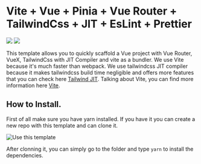 <p align="center">
  <h1>Vite + Vue + Pinia + Vue Router + TailwindCss + JIT + EsLint + Prettier</h1>
</p>

<p>
<img src="https://img.shields.io/github/stars/vivekascoder/vite-vue-tailwind-jit?style=for-the-badge">
<img src="https://img.shields.io/github/forks/vivekascoder/vite-vue-tailwind-jit?style=for-the-badge">
</p>

This template allows you to quickly scaffold a Vue project with Vue Router, VueX, TailwindCss with JIT Compiler and vite as a bundler. We use Vite because it's much faster than webpack. We use tailwindcss JIT compiler because it makes tailwindcss build time negligible and offers more features that you can check here [Tailwind JIT](https://tailwindcss.com/docs/just-in-time-mode). Talking about Vite, you can find more information here [Vite](https://vitejs.dev/).

## How to Install.

First of all make sure you have yarn installed. If you have it you can create a new repo with this template and can clone it.

![Use this template](https://i.imgur.com/Gtt5CPx.png)

After clonning it, you can simply go to the folder and type `yarn` to install the dependencies.
